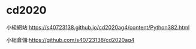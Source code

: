 # cd2020

小組網站:https://s40723138.github.io/cd2020ag4/content/Python382.html

小組倉儲:https://github.com/s40723138/cd2020ag4
